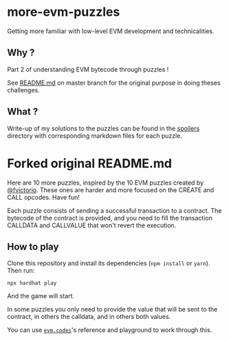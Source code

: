 # more-evm-puzzles

Getting more familiar with low-level EVM development and technicalities.

## Why ?

Part 2 of understanding EVM bytecode through puzzles !

See [README.md](../../blob/master/README.md) on master branch for the original purpose in doing theses challenges.

## What ?

Write-up of my solutions to the puzzles can be found in the [spoilers](/spoilers/) directory with corresponding markdown files for each puzzle.

# Forked original README.md

Here are 10 more puzzles, inspired by the 10 EVM puzzles created by [@fvictorio](https://github.com/fvictorio/evm-puzzles). These ones are harder and more focused on the CREATE and CALL opcodes. Have fun!

Each puzzle consists of sending a successful transaction to a contract. The bytecode of the contract is provided, and you need to fill the transaction CALLDATA and CALLVALUE that won't revert the execution.

## How to play

Clone this repository and install its dependencies (`npm install` or `yarn`). Then run:

```
npx hardhat play
```

And the game will start.

In some puzzles you only need to provide the value that will be sent to the contract, in others the calldata, and in others both values.

You can use [`evm.codes`](https://www.evm.codes/)'s reference and playground to work through this.